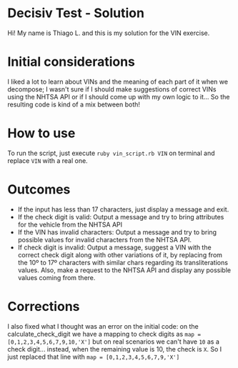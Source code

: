 # Decisiv Test - Solution 
Hi! My name is Thiago L. and this is my solution for the VIN exercise.

# Initial considerations
I liked a lot to learn about VINs and the meaning of each part of it when we decompose; I wasn't sure if I should make suggestions of correct VINs using the NHTSA API or if I should come up with my own logic to it... So the resulting code is kind of a mix between both!

# How to use 
To run the script, just execute `ruby vin_script.rb VIN` on terminal and replace `VIN` with a real one. 

# Outcomes
- If the input has less than 17 characters, just display a message and exit.
- If the check digit is valid: Output a message and try to bring attributes for the vehicle from the NHTSA API
- If the VIN has invalid characters: Output a message and try to bring possible values for invalid characters from the NHTSA API.
- If check digit is invalid: Output a message, suggest a VIN with the correct check digit along with other variations of it, by replacing from the 10º to 17º characters with similar chars regarding its transliterations values. Also, make a request to the NHTSA API and display any possible values coming from there.

# Corrections
I also fixed what I thought was an error on the initial code: on the calculate_check_digit we have a mapping to check digits as `map = [0,1,2,3,4,5,6,7,9,10,'X']`
but on real scenarios we can't have `10` as a check digit... instead, when the remaining value is 10, the check is `X`. So I just replaced that line with 
`map = [0,1,2,3,4,5,6,7,9,'X']`
